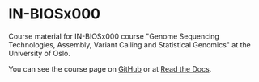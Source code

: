 # IN-BIOSx000
Course material for IN-BIOSx000 course "Genome Sequencing Technologies, Assembly, Variant Calling and Statistical Genomics" at the University of Oslo.

You can see the course page on [GitHub](index.md) or at [Read the Docs](https://uio-in-biosx000.readthedocs.io/).
